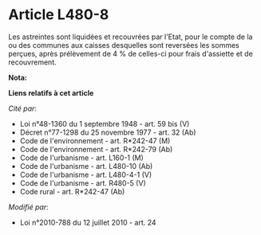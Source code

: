 # Article L480-8

Les astreintes sont liquidées et recouvrées par l'Etat, pour le compte de la ou des communes aux caisses desquelles sont
reversées les sommes perçues, après prélèvement de 4 % de celles-ci pour frais d'assiette et de recouvrement.

**Nota:**



**Liens relatifs à cet article**

_Cité par_:

  - Loi n°48-1360 du 1 septembre 1948 - art. 59 bis (V)
  - Décret n°77-1298 du 25 novembre 1977 - art. 32 (Ab)
  - Code de l'environnement - art. R*242-47 (M)
  - Code de l'environnement - art. R*242-79 (Ab)
  - Code de l'urbanisme - art. L160-1 (M)
  - Code de l'urbanisme - art. L480-10 (Ab)
  - Code de l'urbanisme - art. L480-4-1 (V)
  - Code de l'urbanisme - art. R480-5 (V)
  - Code rural - art. R*242-47 (Ab)

_Modifié par_:

  - Loi n°2010-788 du 12 juillet 2010 - art. 24
